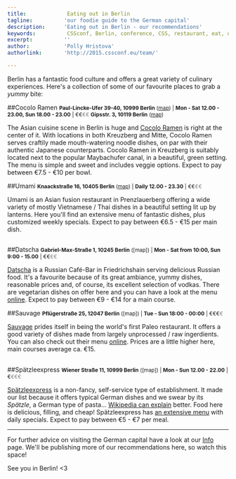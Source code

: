 ```yaml
---
title:             Eating out in Berlin
tagline:          'our foodie guide to the German capital'
description:      'Eating out in Berlin - our recommendations'
keywords:          CSSconf, Berlin, conference, CSS, restaurant, eat, out, delicious, food
excerpt:          ''
author:           'Polly Hristova'
authorlink:       'http://2015.cssconf.eu/team/'

---
```


Berlin has a fantastic food culture and offers a great variety of culinary experiences. Here's a collection of some of our favourite places to grab a *yummy* bite:

##Cocolo Ramen 
<span style="font-size:.85em;">**Paul-Lincke-Ufer 39-40, 10999 Berlin** ([map](https://goo.gl/maps/IGhcu)) | **Mon - Sat 12.00 - 23.00, Sun 18.00 - 23.00** | €€<span style="color:grey">€€</span> 
**Gipsstr. 3, 10119 Berlin** ([map](https://goo.gl/maps/w0XJr))</span>

The Asian cuisine scene in Berlin is huge and [Cocolo Ramen](https://www.facebook.com/pages/Cocolo-Ramen-X-Berg/480234328730559) is right at the center of it. With locations in both Kreuzberg and Mitte, Cocolo Ramen serves craftily made mouth-watering noodle dishes, on par with their authentic Japanese counterparts. Cocolo Ramen in Kreuzberg is suitably located next to the popular Maybachufer canal, in a beautiful, green setting. The menu is simple and sweet and includes veggie options. Expect to pay between €7.5 - €10 per bowl. 

##Umami 
<span style="font-size:.85em;">**Knaackstraße 16, 10405 Berlin** ([map](https://goo.gl/maps/XsGRa)) | **Daily 12.00 - 23.30** | €€<span style="color:grey">€€</span></span>

Umami is an Asian fusion restaurant in Prenzlauerberg offering a wide variety of mostly Vietnamese / Thai dishes in a beautiful setting lit up by lanterns. Here you'll find an extensive menu of fantastic dishes, plus customized weekly specials. Expect to pay between €6.5 - €15 per main dish. 

##

##Datscha 
<span style="font-size:.85em;">**Gabriel-Max-Straße 1, 10245 Berlin** ([map]) | **Mon - Sat from 10:00, Sun 9:00 - 15.00** | €€<span style="color:grey">€€</span></span>

[Datscha](http://cafe-datscha.de/) is a Russian Café-Bar in Friedrichshain serving delicious Russian food. It's a favourite because of its great ambiance, yummy dishes, reasonable prices and, of course, its excellent selection of vodkas. There are vegetarian dishes on offer here and you can have a look at the menu [online]((http://cafe-datscha.de/speisekarte.html)). Expect to pay between €9 - €14 for a main course.

##Sauvage 
<span style="font-size:.85em;">**Pflügerstraße 25, 12047 Berlin** ([map]) | **Tue - Sun 18:00 - 00:00** | €€€<span style="color:grey">€</span></span>

[Sauvage](http://sauvageberlin.com/en/) prides itself in being the world's first Paleo restaurant. It offers a good variety of dishes made from largely unprocessed / raw ingerdients. You can also check out their menu [online](http://cafe-datscha.de/speisekarte.html). Prices are a little higher here, main courses average ca. €15.

##

##Spätzleexpress
<span style="font-size:.85em;">**Wiener Straße 11, 10999 Berlin** ([map]) | **Mon - Sun 12.00 - 22.00** | €<span style="color:grey">€€€</span></span>

[Spätzleexpress](http://www.spaetzleexpress.de/) is a non-fancy, self-service type of establishment. It made our list because it offers typical German dishes and we swear by its *Spätzle*, a German type of pasta... [Wikipedia can explain](https://en.wikipedia.org/wiki/Sp%C3%A4tzle) better. Food here is delicious, filling, and cheap! Spätzleexpress has [an extensive menu](http://www.spaetzleexpress.de/en/food/) with daily specials. Expect to pay between €5 - €7 per meal.

<hr>

For further advice on visiting the German capital have a look at our [Info](http://2015.cssconf.eu/info/) page. We'll be publishing more of our recommendations here, so watch this space!

See you in Berlin! <3
